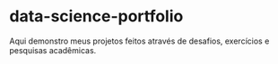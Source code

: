 # data-science-portfolio
Aqui demonstro meus projetos feitos através de desafios, exercícios e pesquisas acadêmicas.
